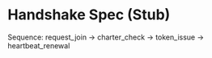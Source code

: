 # Handshake Spec (Stub)

Sequence: request_join -> charter_check -> token_issue -> heartbeat_renewal
